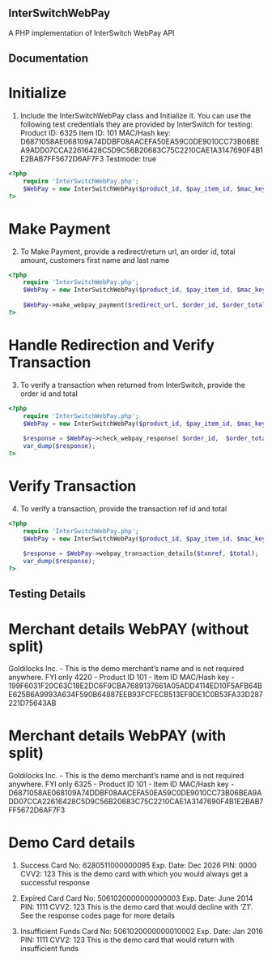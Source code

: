 ## InterSwitchWebPay
A PHP implementation of InterSwitch WebPay API

## Documentation
# Initialize
1. Include the InterSwitchWebPay class and Initialize it. You can use the following test credentials they are provided by InterSwitch for testing:
Product ID: 6325
Item ID: 101
MAC/Hash key: D6871058AE068109A74DDBF08AACEFA50EA59C0DE9010CC73B06BEA9ADD07CCA22616428C5D9C56B20683C75C2210CAE1A3147690F4B1E2BAB7FF5672D6AF7F3
Testmode: true
```php
<?php
	require 'InterSwitchWebPay.php';
	$WebPay = new InterSwitchWebPay($product_id, $pay_item_id, $mac_key, $testmode);
?>
```

# Make Payment
2. To Make Payment, provide a redirect/return url, an order id, total amount, customers first name and last name
```php
<?php
	require 'InterSwitchWebPay.php';
	$WebPay = new InterSwitchWebPay($product_id, $pay_item_id, $mac_key, $testmode);
	
	$WebPay->make_webpay_payment($redirect_url, $order_id, $order_total, $customer_fname, $customer_lname);
?>
```

# Handle Redirection and Verify Transaction
3. To verify a transaction when returned from InterSwitch, provide the order id and total
```php
<?php
	require 'InterSwitchWebPay.php';
	$WebPay = new InterSwitchWebPay($product_id, $pay_item_id, $mac_key, $testmode);
	
	$response = $WebPay->check_webpay_response( $order_id,  $order_total);
	var_dump($response);
?>
```

# Verify Transaction
4. To verify a transaction, provide the transaction ref id and total
```php
<?php
	require 'InterSwitchWebPay.php';
	$WebPay = new InterSwitchWebPay($product_id, $pay_item_id, $mac_key, $testmode);
	
	$response = $WebPay->webpay_transaction_details($txnref, $total);
	var_dump($response);
?>
```

## Testing Details
# Merchant details WebPAY (without split)
Goldilocks Inc. - This is the demo merchant’s name and is not required anywhere. FYI only
4220            - Product ID
101             - Item ID
MAC/Hash key    - 199F6031F20C63C18E2DC6F9CBA7689137661A05ADD4114ED10F5AFB64BE625B6A9993A634F590B64887EEB93FCFECB513EF9DE1C0B53FA33D287221D75643AB

# Merchant details WebPAY (with split)
Goldilocks Inc. - This is the demo merchant’s name and is not required anywhere. FYI only
6325            - Product ID
101             - Item ID
MAC/Hash key    - D6871058AE068109A74DDBF08AACEFA50EA59C0DE9010CC73B06BEA9ADD07CCA22616428C5D9C56B20683C75C2210CAE1A3147690F4B1E2BAB7FF5672D6AF7F3

# Demo Card details
1. Success 
Card No:   6280511000000095 
Exp. Date: Dec 2026
PIN:       0000
CVV2:      123
This is the demo card with which you would always get a successful response

2. Expired Card 
Card No:   5061020000000000003 
Exp. Date: June 2014
PIN:       1111
CVV2:      123
This is the demo card that would decline with ‘Z1′. See the response codes page for more details

3. Insufficient Funds 
Card No:   5061020000000010002 
Exp. Date: Jan 2016
PIN:       1111
CVV2:      123
This is the demo card that would return with insufficient funds
